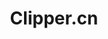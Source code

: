 ---
order: 18
title: "Clipper.cn"
image: "2014/04/ClipperThumbnail.png"
link: "clipper-cn/"
support: "html5"
category: "lifestyle_sort"
---